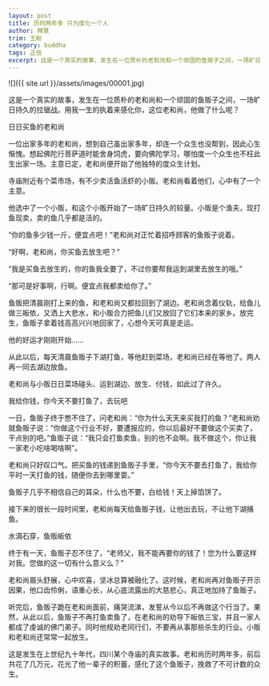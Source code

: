 ```yaml
---
layout: post
title: 历时两年多 只为度化一个人
author: 禅慧
trim: 王盼
category: buddha
tags: 正信
excerpt: 这是一个真实的故事，发生在一位质朴的老和尚和一个顽固的鱼贩子之间，一场旷日持久的拉锯战。用我一生的执着来感化你，这位老和尚，他做了什么呢？
---
```


![]({{ site.url }}/assets/images/00001.jpg)

这是一个真实的故事，发生在一位质朴的老和尚和一个顽固的鱼贩子之间，一场旷日持久的拉锯战。用我一生的执着来感化你，这位老和尚，他做了什么呢？

日日买鱼的老和尚

一位出家多年的老和尚，想到自己虽出家多年，却连一个众生也没帮到，因此心生惭愧。想起佛陀行菩萨道时能舍身饲虎，要向佛陀学习，哪怕度一个众生也不枉此生出家一场。主意已定，老和尚便开始了他独特的度众生计划。

寺庙附近有个菜市场，有不少卖活鱼活虾的小贩。老和尚看着他们，心中有了一个主意。

他选中了一个小贩，和这个小贩开始了一场旷日持久的较量。小贩是个渔夫，现打鱼现卖，卖的鱼几乎都是活的。

“你的鱼多少钱一斤，便宜点吧！”老和尚对正忙着招呼顾客的鱼贩子说着。

“好啊，老和尚，你买鱼去放生吧？”

“我是买鱼去放生的，你的鱼我全要了，不过你要帮我运到湖里去放生的哦。”

“那可是好事啊，行啊。便宜点我都卖给你了。”

鱼贩把清晨刚打上来的鱼，和老和尚又都拉回到了湖边。老和尚念着仪轨，给鱼儿做三皈依，又洒上大悲水，和小贩合力把鱼儿们又放回了它们本来的家乡。放完生，鱼贩子拿着钱高高兴兴地回家了，心想今天可真是走运。

他的好运才刚刚开始……

从此以后，每天清晨鱼贩子下湖打鱼，等他赶到菜场，老和尚已经在等他了。两人再一同去湖边放鱼。

老和尚与小贩日日菜场碰头、运到湖边、放生、付钱，如此过了许久。

我给你钱，你今天不要打鱼了，去玩吧

一日，鱼贩子终于憋不住了，问老和尚：“你为什么天天来买我打的鱼？”老和尚劝就鱼贩子说：“你做这个行业不好，要遭报应的，你以后最好不要做这个买卖了，干点别的吧。”鱼贩子说：“我只会打鱼卖鱼，别的也不会啊。我不做这个，你让我一家老小吃啥喝啥啊”。

老和尚只好叹口气。把买鱼的钱递到鱼贩子手里，“你今天不要去打鱼了，我给你平时一天打鱼的钱，随便你去到哪里耍。”

鱼贩子几乎不相信自己的耳朵，什么也不要，白给钱！天上掉馅饼了。

接下来的很长一段时间里，老和尚每天给鱼贩子钱，让他出去玩，不让他下湖捕鱼。

水滴石穿，鱼贩皈依

终于有一天，鱼贩子忍不住了，“老师父，我不能再要你的钱了！您为什么要这样对我。您做的这一切有什么意义么？”

老和尚眉头舒展，心中欢喜，坚冰总算被融化了。这时候，老和尚再对鱼贩子开示因果，他口齿伶俐，语重心长，从心底流露出的大慈悲心，真正地加持了鱼贩子。

听完后，鱼贩子跪在老和尚面前，痛哭流涕，发誓从今以后不再做这个行当了。果然，从此以后，鱼贩子不再打鱼卖鱼了，在老和尚的劝导下皈依三宝，并且一家人都成了虔诚的佛门弟子。同时他规劝老同行们，不要再从事那些杀生的行业。小贩和老和尚还常常一起放生。

这是发生在上世纪九十年代，四川某个寺庙的真实故事。老和尚历时两年多，前后共花了几万元，花光了他一辈子的积蓄，感化了这个鱼贩子，挽救了不可计数的众生。
